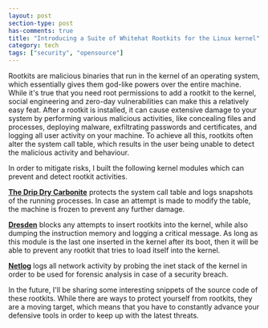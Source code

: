 ```yaml
---
layout: post
section-type: post
has-comments: true
title: "Introducing a Suite of Whitehat Rootkits for the Linux kernel"
category: tech
tags: ["security", "opensource"]
---
```


Rootkits are malicious binaries that run in the kernel of an operating system,
which essentially gives them god-like powers over the entire machine. While it's
true that you need root permissions to add a rootkit to the kernel, social
engineering and zero-day vulnerabilities can make this a relatively easy feat.
After a rootkit is installed, it can cause extensive damage to your system by
performing various malicious activities, like concealing files and processes,
deploying malware, exfiltrating passwords and certificates, and logging all user
activity on your machine. To achieve all this, rootkits often alter the system
call table, which results in the user being unable to detect the malicious
activity and behaviour.

In order to mitigate risks, I built the following kernel modules which can
prevent and detect rootkit activities.

**[The Drip Dry Carbonite](https://github.com/le4ker/linux-kernel-security-suite/tree/master/the-drip-dry-carbonite)**
protects the system call table and logs snapshots of the running processes. In
case an attempt is made to modify the table, the machine is frozen to prevent
any further damage.

**[Dresden](https://github.com/le4ker/linux-kernel-security-suite/tree/master/dresden)**
blocks any attempts to insert rootkits into the kernel, while also dumping the
instruction memory and logging a critical message. As long as this module is the
last one inserted in the kernel after its boot, then it will be able to prevent
any rootkit that tries to load itself into the kernel.

**[Netlog](https://github.com/le4ker/linux-kernel-security-suite/tree/master/netlog)**
logs all network activity by probing the inet stack of the kernel in order to be
used for forensic analysis in case of a security breach.

In the future, I'll be sharing some interesting snippets of the source code of  
these rootkits. While there are ways to protect yourself from rootkits, they are
a moving target, which means that you have to constantly advance your defensive
tools in order to keep up with the latest threats.
